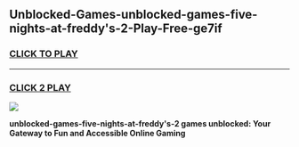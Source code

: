 
## Unblocked-Games-unblocked-games-five-nights-at-freddy's-2-Play-Free-ge7if
<h3>
<a href="https://premium76.site?title=unblocked-games-five-nights-at-freddy's-2&ref=19M">CLICK TO PLAY</a></h3>
<hr>

<h3>
<a href="https://premium76.site?title=unblocked-games-five-nights-at-freddy's-2&ref=19M">CLICK 2 PLAY</a>
  
</h3>

<a href="https://premium76.site?title=unblocked-games-five-nights-at-freddy's-2&ref=19M"><img src="https://clearcache.store/games.png"></a>


**unblocked-games-five-nights-at-freddy's-2 games unblocked: Your Gateway to Fun and Accessible Online Gaming**
